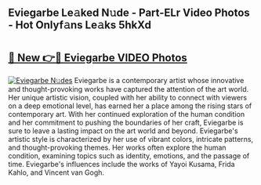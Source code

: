 ## Eviegarbe Le𝚊ked N𝚞de - Part-ELr Video Photos - Hot Onlyf𝚊ns Le𝚊ks 5hkXd

# <h2><a href="http://ab76690.deff.icu/?id=Eviegarbe">🔗 New 👉🔴 Eviegarbe VIDEO Photos</a></h2>

[![Eviegarbe N𝚞des](https://i.imgur.com/rIISA9y.gif)](http://ab76690.deff.icu/?id=Eviegarbe)
Eviegarbe is a contemporary artist whose innovative and thought-provoking works have captured the attention of the art world. Her unique artistic vision, coupled with her ability to connect with viewers on a deep emotional level, has earned her a place among the rising stars of contemporary art. With her continued exploration of the human condition and her commitment to pushing the boundaries of her craft, Eviegarbe is sure to leave a lasting impact on the art world and beyond. Eviegarbe's artistic style is characterized by her use of vibrant colors, intricate patterns, and thought-provoking themes. Her works often explore the human condition, examining topics such as identity, emotions, and the passage of time. Eviegarbe's influences include the works of Yayoi Kusama, Frida Kahlo, and Vincent van Gogh.

